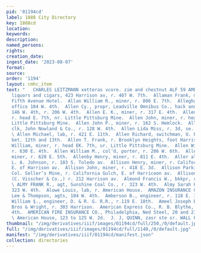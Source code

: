 ```yaml
---
pid: '01194cd'
label: 1888 City Directory
key: 1888cd
location: 
keywords: 
description: 
named_persons: 
rights: 
creation_date: 
ingest_date: '2023-08-07'
format: 
source: 
order: '1194'
layout: cmhc_item
text: "   CHARLES LEITZMANN xetteras vcore. zim and chestnut ALF 59 AME  Alfred John,
  liquors and cigars, 423 Harrison av, r. 407 W. 7th.  Allaman Frank, miner, bds.
  Fifth Avenue Hotel.  Allan William R., miner, r. 806 E. 7th.  Alleghany Mining Co.,
  office 104 W. 4th.  Allen Cy., propr, Leadville Omnibus Co., hack and livery, 144—
  146 W. 4th, r. 206 W. 4th.  Allen E. K., miner, r. 317 E. 4th.  Allen George, miner,
  r. head E. 7th, nr. Little Pittsburg Mine.  Allen John, miner, r. head E. 7th, nr.
  Little Pittsburg Mine.  Allen John P., miner, r. 162 S. Hemlock.  Allen John R.,
  clk, John Nowland & Co., r. 128 W. 4th.  Allen Lida Miss, r. 3d, se. cor. Pine.
  \ Allen Michael, lab, r. 421 E. 11th.  Allen Richard, switchman, U. P. Ry., r. Hazel,
  bet. 12th and 13th.  Allen T. Frank, r. Brooklyn Heights, foot Harrison av.  Allen
  William, miner, r. head EK. 7th, ur. Little Pittsburg Mine.  Allen William H., miner,
  r. 630 E. 4th.  Allen William M., col’d, porter, r. 206 W. 6th.  Allen William T.,
  miner, r. 620 E. 5th.  Allenby Henry, miner, r. 811 E. 4th.  Aller alter E., barkpr,
  L. A. Johnson, r. 103 S. Toledo av.  Allison Henry, miner, r. California Guich,
  E. of Harrison av.  Allison John, miner, r. 418 E. 3d.  Allison Parkin R., engineer,
  Col. Seller’s Mine, r. California Gulch, E. of Harriceon av.  Allison. Robert J.,
  (C. Visscher & Co.,) r. 212 Harrison av.  Almond Francis W., bkkpr, r. 142 W. 5th.
  \ ALMY FRANK R., agt, Sunshine Coal Co., r. 323 W. 4th.  Almy Sarah H. Mrs., r.
  323 W. 4th.  Alowe Louis, lab, r. American House.  AMAZON INSURANCE CO., Cincinnati,
  Lee & Thompson, agts, 104 W. 4th.  Amberson B., engineer, r. 118 E. 13th.  Amberson
  William §., engineer, D. & R. G. R.R., r.119 E. 18th.  Ameel Joseph B., clk, Skinner
  Bros & Wright, r. 303 Harrison.  American Express Co., R. B. Blythe, agt, 107 E.
  4th.  AMERICAN FIRE INSURANCE CO., Philadelphia, Ned Steel, 20 and 21, Boston Blk.
  \ American House, 123 to 125 W. 2d.  J. J, QUINN, zasr ste sr. WALL PAPER    "
thumbnail: "/img/derivatives/iiif/images/01194cd/full/250,/0/default.jpg"
full: "/img/derivatives/iiif/images/01194cd/full/1140,/0/default.jpg"
manifest: "/img/derivatives/iiif/01194cd/manifest.json"
collection: directories
---
```

